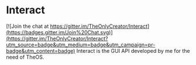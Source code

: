 # Interact

[![Join the chat at https://gitter.im/TheOnlyCreator/Interact](https://badges.gitter.im/Join%20Chat.svg)](https://gitter.im/TheOnlyCreator/Interact?utm_source=badge&utm_medium=badge&utm_campaign=pr-badge&utm_content=badge)
Interact is the GUI API developed by me for the need of TheOS.
